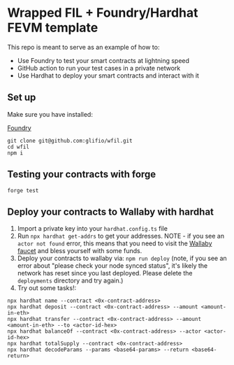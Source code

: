 # Wrapped FIL + Foundry/Hardhat FEVM template

This repo is meant to serve as an example of how to:

- Use Foundry to test your smart contracts at lightning speed
- GitHub action to run your test cases in a private network
- Use Hardhat to deploy your smart contracts and interact with it

## Set up

Make sure you have installed:

[Foundry](https://github.com/foundry-rs/foundry)<br />

```
git clone git@github.com:glifio/wfil.git
cd wfil
npm i
```

## Testing your contracts with forge

`forge test`

## Deploy your contracts to Wallaby with hardhat

1. Import a private key into your `hardhat.config.ts` file
2. Run `npx hardhat get-addrs` to get your addresses. NOTE - if you see an `actor not found` error, this means that you need to visit the [Wallaby faucet](https://wallaby.network/#faucet) and bless yourself with some funds.
3. Deploy your contracts to wallaby via: `npm run deploy` (note, if you see an error about "please check your node synced status", it's likely the network has reset since you last deployed. Please delete the `deployments` directory and try again.)
4. Try out some tasks!:

```
npx hardhat name --contract <0x-contract-address>
npx hardhat deposit --contract <0x-contract-address> --amount <amount-in-eth>
npx hardhat transfer --contract <0x-contract-address> --amount <amount-in-eth> --to <actor-id-hex>
npx hardhat balanceOf --contract <0x-contract-address> --actor <actor-id-hex>
npx hardhat totalSupply --contract <0x-contract-address>
npx hardhat decodeParams --params <base64-params> --return <base64-return>
```
